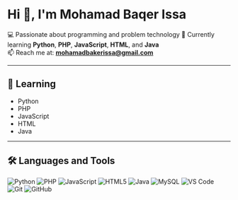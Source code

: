 # Hi 👋, I'm Mohamad Baqer Issa  

💻 Passionate about programming and problem technology 
🎯 Currently learning **Python**, **PHP**, **JavaScript**, **HTML**, and **Java**  
📫 Reach me at: **mohamadbakerissa@gmail.com**  

---

## 🧠 Learning
- Python  
- PHP  
- JavaScript  
- HTML  
- Java  

---

## 🛠️ Languages and Tools
![Python](https://img.shields.io/badge/Python-3776AB?logo=python&logoColor=white)
![PHP](https://img.shields.io/badge/PHP-777BB4?logo=php&logoColor=white)
![JavaScript](https://img.shields.io/badge/JavaScript-F7DF1E?logo=javascript&logoColor=black)
![HTML5](https://img.shields.io/badge/HTML5-E34F26?logo=html5&logoColor=white)
![Java](https://img.shields.io/badge/Java-007396?logo=java&logoColor=white)
![MySQL](https://img.shields.io/badge/MySQL-4479A1?logo=mysql&logoColor=white)
![VS Code](https://img.shields.io/badge/VS%20Code-007ACC?logo=visualstudiocode&logoColor=white)
![Git](https://img.shields.io/badge/Git-F05032?logo=git&logoColor=white)
![GitHub](https://img.shields.io/badge/GitHub-181717?logo=github&logoColor=white)

